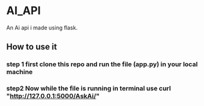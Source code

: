 # AI_API
 An Ai api i made using flask.

 ## How to use it 

 ### step 1 first clone this repo and run the file (app.py) in your local machine 
 ### step2 Now while the file is running in terminal use curl "http://127.0.0.1:5000/AskAi/<question you have>"
